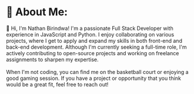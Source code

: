 # 💫 About Me:
👋 Hi, I'm Nathan Birindwa! I'm a passionate Full Stack Developer with experience in JavaScript and Python. I enjoy collaborating on various projects, where I get to apply and expand my skills in both front-end and back-end development. Although I'm currently seeking a full-time role, I'm actively contributing to open-source projects and working on freelance assignments to sharpen my expertise.<br><br>When I'm not coding, you can find me on the basketball court or enjoying a good gaming session. If you have a project or opportunity that you think would be a great fit, feel free to reach out!


